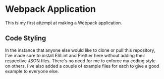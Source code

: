 
# Webpack Application

This is my first attempt at making a Webpack application.  


## Code Styling

In the instance that anyone else would like to clone or pull this repository, I've made sure to install ESLint and Prettier here without adding their respective JSON files.  There's no need for me to enforce my coding style on others.  I've also added a couple of example files for each to give a good example to everyone else.
